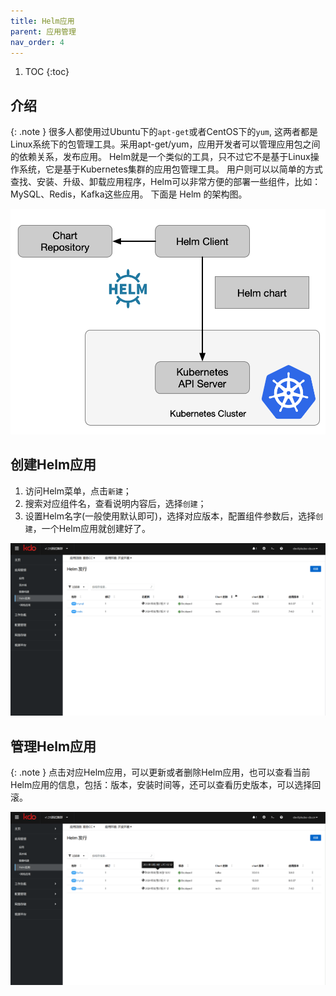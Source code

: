```yaml
---
title: Helm应用
parent: 应用管理
nav_order: 4
---
```


1. TOC
{:toc}

   
## 介绍

{: .note }
很多人都使用过Ubuntu下的`apt-get`或者CentOS下的`yum`, 这两者都是Linux系统下的包管理工具。采用apt-get/yum，应用开发者可以管理应用包之间的依赖关系，发布应用。
Helm就是一个类似的工具，只不过它不是基于Linux操作系统，它是基于Kubernetes集群的应用包管理工具。
用户则可以以简单的方式查找、安装、升级、卸载应用程序，Helm可以非常方便的部署一些组件，比如：MySQL、Redis，Kafka这些应用。
下面是 Helm 的架构图。

![Helm 架构图](imgs/helm-chart.png)


## 创建Helm应用

1. 访问Helm菜单，点击`新建`；
2. 搜索对应组件名，查看说明内容后，选择`创建`；
3. 设置Helm名字(一般使用默认即可)，选择对应版本，配置组件参数后，选择`创建`，一个Helm应用就创建好了。

![](imgs/createHelm.gif)



## 管理Helm应用

{: .note }
点击对应Helm应用，可以更新或者删除Helm应用，也可以查看当前Helm应用的信息，包括：版本，安装时间等，还可以查看历史版本，可以选择回滚。

![](imgs/manageHelm.gif)
